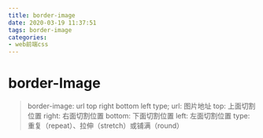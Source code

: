 ```yaml
---
title: border-image
date: 2020-03-19 11:37:51
tags: border-image
categories: 
- web前端css
---
```

# border-Image 
> border-image: url top right bottom left type;
url: 图片地址
top: 上面切割位置
right: 右面切割位置
bottom: 下面切割位置
left: 左面切割位置
type: 重复（repeat）、拉伸（stretch）或铺满（round）
